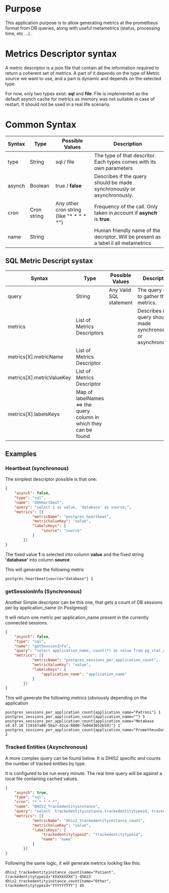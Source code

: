 # Purpose

This application purpose is to allow generating metrics at the prometheus format from DB queries, along with useful metametrics (status, processing time, etc ...) .




# Metrics Descriptor syntax

A metric descriptor is a json file that contain all the information required to return a coherent set of metrics. A part of it depends on the type of Metric source we want to use, and a part is dynamic and depends on the selected type.

For now, only two types exist: **sql** and **file**. File is implemented as the default asynch cache for metrics as memory was not suitable in case of restart. It should not be used in a real life scenario.

# Common Syntax


| Syntax      | Type  | Possible Values| Description |
| ----------- | ----------- |----------- |----------- |
| type  | String        | sql / file        | The type of that descritor. Each types comes with its own parameters |
| asynch      | Boolean        | true / **false**       | Describes if the query should be made synchronously or asynchronously. |
| cron   | Cron string        | Any other cron string (like "* * * * *")  | Frequency of the call. Only taken in account if **asynch** is **true**. |
| name   | String        |  | Human friendly name of the decriptor. Will be present as a label il all metametrics |


## SQL Metric Descript systax


| Syntax      | Type  | Possible Values| Description |
| ----------- | ----------- |----------- |----------- |
| query  | String        | Any Valid SQL statement        | The query used to gather the metrics. |
| metrics      | List of Metrics Descriptors |      | Describes if the query should be made synchronously or asynchronously. |
| metrics[X].metricName      | List of Metrics Descriptor        |      |  |
| metrics[X].metricValueKey      | List of Metrics Descriptor        |      |  |
| metrics[X].labelsKeys      | Map of labelNames <=> the query column in which they can be found        |      |  |


## Examples

### Heartbeat (synchronous)

The simplest descriptor possible is that one:
```json
{
    "asynch": false,
    "type": "sql",
    "name": "dbHeartbeat",
    "query": "select 1 as value, 'database' as source;",
    "metrics": [{
            "metricName": "postgres_heartbeat",
            "metricValueKey": "value",
            "labelsKeys": {
                "source": "source"
            }
        }]
}
```

The fixed value **1** is selected into column **value** and the fixed string **'database'** into column **source** 

This will generate the following metric 
```
postgres_heartbeat{source="database"} 1
```

### getSessionInfo (Synchronous)

Another Simple descriptor can be this one, that gets a count of DB sessions per by application_name (in Postgresql)

It will return one metric per application_name present in the currently connected sessions.

```json
{
    "asynch": false,
    "type": "sql",
    "name": "getSessionInfo",
    "query": "select application_name, count(*) as value from pg_stat_activity group by application_name",
    "metrics": [{
            "metricName": "postgres_sessions_per_application_count",
            "metricValueKey": "value",
            "labelsKeys": {
                "application_name": "application_name"
            }
        }]
}
```


This will generate the following metrics (obviously depending on the application 
```
postgres_sessions_per_application_count{application_name="Patroni"} 1
postgres_sessions_per_application_count{application_name=""} 5
postgres_sessions_per_application_count{application_name="Metabase v0.47.10 [19167a88-5ba7-42ce-8800-7e0443652b59]"} 1
postgres_sessions_per_application_count{application_name="PrometheusDatabaseExporterWar"} 2
```



### Tracked Entities (Asynchronous)

A more complex query can be found below. It is DHIS2 specific and counts the number of tracked entities by type.

It is configured to be run every minute. The real time query will be against a local file containing cached values.

```json
{
    "asynch": true,
    "type": "sql",
    "cron": "* * * * *",
    "name": "DHIS2_Trackedentityinstance",
    "query": "select  trackedentityinstance.trackedentitytypeid, trackedentitytype.name, count(*) as value from trackedentityinstance left outer join trackedentitytype on trackedentityinstance.trackedentitytypeid = trackedentitytype.trackedentitytypeid group by trackedentityinstance.trackedentitytypeid, trackedentitytype.name",
    "metrics": [{
            "metricName": "dhis2_trackedentityinstance_count",
            "metricValueKey": "value",
            "labelsKeys": {
                "trackedentitytypeid": "trackedentitytypeid",
                "name": "name"
            }
        }]
}
```

Following the same logic, it will generate metrics looking like this:
```
dhis2_trackedentityinstance_count{name="Patient", trackedentitytypeid="XXXXXXXXX"} 45623
dhis2_trackedentityinstance_count{name="Other", trackedentitytypeid="YYYYYYYYY"} 45
```


